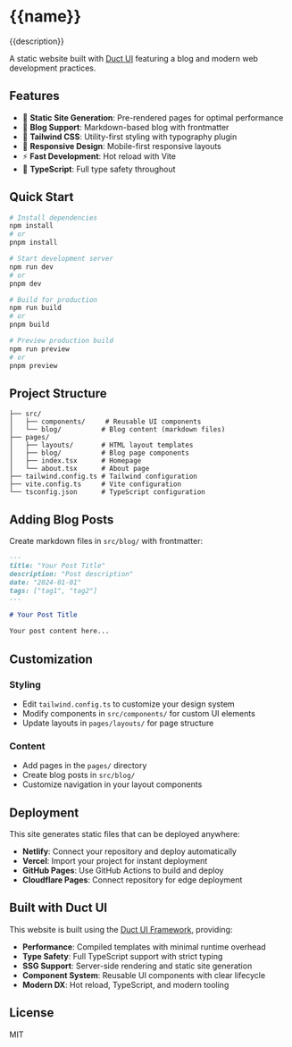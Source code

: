 # {{name}}

{{description}}

A static website built with [Duct UI](https://duct-ui.org) featuring a blog and modern web development practices.

## Features

- 🚀 **Static Site Generation**: Pre-rendered pages for optimal performance
- 📝 **Blog Support**: Markdown-based blog with frontmatter
- 🎨 **Tailwind CSS**: Utility-first styling with typography plugin
- 📱 **Responsive Design**: Mobile-first responsive layouts
- ⚡ **Fast Development**: Hot reload with Vite
- 🔧 **TypeScript**: Full type safety throughout

## Quick Start

```bash
# Install dependencies
npm install
# or
pnpm install

# Start development server
npm run dev
# or
pnpm dev

# Build for production
npm run build
# or
pnpm build

# Preview production build
npm run preview
# or
pnpm preview
```

## Project Structure

```
├── src/
│   ├── components/     # Reusable UI components
│   └── blog/          # Blog content (markdown files)
├── pages/
│   ├── layouts/       # HTML layout templates
│   ├── blog/          # Blog page components
│   ├── index.tsx      # Homepage
│   └── about.tsx      # About page
├── tailwind.config.ts # Tailwind configuration
├── vite.config.ts     # Vite configuration
└── tsconfig.json      # TypeScript configuration
```

## Adding Blog Posts

Create markdown files in `src/blog/` with frontmatter:

```markdown
---
title: "Your Post Title"
description: "Post description"
date: "2024-01-01"
tags: ["tag1", "tag2"]
---

# Your Post Title

Your post content here...
```

## Customization

### Styling
- Edit `tailwind.config.ts` to customize your design system
- Modify components in `src/components/` for custom UI elements
- Update layouts in `pages/layouts/` for page structure

### Content
- Add pages in the `pages/` directory
- Create blog posts in `src/blog/`
- Customize navigation in your layout components

## Deployment

This site generates static files that can be deployed anywhere:

- **Netlify**: Connect your repository and deploy automatically
- **Vercel**: Import your project for instant deployment
- **GitHub Pages**: Use GitHub Actions to build and deploy
- **Cloudflare Pages**: Connect repository for edge deployment

## Built with Duct UI

This website is built using the [Duct UI Framework](https://duct-ui.org), providing:

- **Performance**: Compiled templates with minimal runtime overhead
- **Type Safety**: Full TypeScript support with strict typing
- **SSG Support**: Server-side rendering and static site generation
- **Component System**: Reusable UI components with clear lifecycle
- **Modern DX**: Hot reload, TypeScript, and modern tooling

## License

MIT